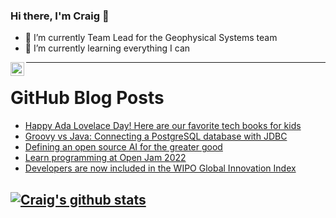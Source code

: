 ### Hi there, I'm Craig 👋

<!--
**CraigTeelFugro/CraigTeelFugro** is a ✨ _special_ ✨ repository because its `README.md` (this file) appears on your GitHub profile.

Here are some ideas to get you started:
-->

- 🔭 I’m currently Team Lead for the Geophysical Systems team
- 🌱 I’m currently learning everything I can

[<img align="left" alt="Craig Teel | LinkedIn" width="22px" src="https://cdn.jsdelivr.net/npm/simple-icons@v3/icons/linkedin.svg" />][linkedin]

---

# GitHub Blog Posts

<!-- BLOG-POST-LIST:START -->
- [Happy Ada Lovelace Day! Here are our favorite tech books for kids](https://opensource.com/article/22/10/ada-lovelace-day-tech-books-kids)
- [Groovy vs Java: Connecting a PostgreSQL database with JDBC](https://opensource.com/article/22/10/groovy-vs-java-sql)
- [Defining an open source AI for the greater good](https://opensource.com/article/22/10/defining-open-source-ai)
- [Learn programming at Open Jam 2022](https://opensource.com/article/22/10/open-jam-2022)
- [Developers are now included in the WIPO Global Innovation Index](https://github.blog/2022-10-06-developers-are-now-included-in-the-wipo-global-innovation-index/)
<!-- BLOG-POST-LIST:END -->

## [![Craig's github stats](https://github-readme-stats.vercel.app/api?username=craigteelfugro)](https://github.com/anuraghazra/github-readme-stats)


[linkedin]: https://linkedin.com/in/craig-teel-b8786771
